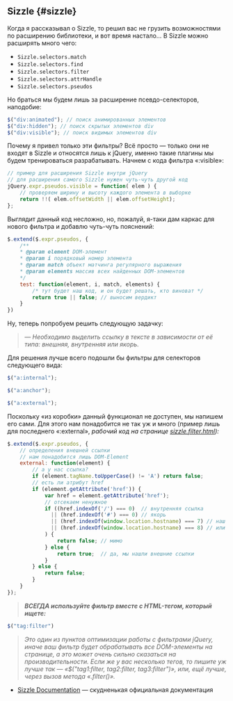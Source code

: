 ## Sizzle {#sizzle}

Когда я рассказывал о Sizzle, то решил вас не грузить возможностями по расширению библиотеки, и вот время настало… В Sizzle можно расширять много чего:
* `Sizzle.selectors.match`
* `Sizzle.selectors.find`
* `Sizzle.selectors.filter`
* `Sizzle.selectors.attrHandle`
* `Sizzle.selectors.pseudos`

Но браться мы будем лишь за расширение псевдо-селекторов, наподобие:

```javascript
$("div:animated"); // поиск анимированных элементов
$("div:hidden"); // поиск скрытых элементов div
$("div:visible"); // поиск видимых элементов div
```

Почему я привел только эти фильтры? Всё просто — только они не входят в Sizzle и относятся лишь к jQuery, именно такие плагины мы будем тренироваться разрабатывать. Начнем с кода фильтра «:visible»:

```javascript
// пример для расширения Sizzle внутри jQuery
// для расширения самого Sizzle нужен чуть-чуть другой код
jQuery.expr.pseudos.visible = function( elem ) {
    // проверяем ширину и высоту каждого элемента в выборке
    return !!( elem.offsetWidth || elem.offsetHeight);
};
```

Выглядит данный код несложно, но, пожалуй, я-таки дам каркас для нового фильтра и добавлю чуть-чуть пояснений:

```javascript
$.extend($.expr.pseudos, {
    /**
    * @param element DOM-элемент
    * @param i порядковый номер элемента
    * @param match объект матчинга регулярного выражения
    * @param elements массив всех найденных DOM-элементов
    */
    test: function(element, i, match, elements) {
        /* тут будет наш код, и он будет решать, кто виноват */
        return true || false; // выносим вердикт
    }
})
```

Ну, теперь попробуем решить следующую задачку:

> _— Необходимо выделить ссылку в тексте в зависимости от её типа: внешняя, внутренняя или якорь._

Для решения лучше всего подошли бы фильтры для селекторов следующего вида:

```javascript
$("a:internal");

$("a:anchor");

$("a:external");
```

Поскольку «из коробки» данный функционал не доступен, мы напишем его сами. Для этого нам понадобится не так уж и много (пример лишь для последнего «:external», _рабочий код на странице [sizzle.filter.html](http://anton.shevchuk.name/book/code/sizzle.filter.html)):_

```javascript
$.extend($.expr.pseudos, {
    // определения внешней ссылки
    // нам понадобится лишь DOM-Element
    external: function(element) {
        // а у нас ссылка?
        if (element.tagName.toUpperCase() != 'A') return false;
        // есть ли атрибут href
        if (element.getAttribute('href')) {
            var href = element.getAttribute('href');
            // отсекаем ненужное
            if ((href.indexOf('/') === 0)  // внутренняя ссылка
              || (href.indexOf('#') === 0) // якорь
              || (href.indexOf(window.location.hostname) === 7) // наш домен по http://
              || (href.indexOf(window.location.hostname) === 8) // или https://
            ) {
                return false; // мимо
            } else {
                return true;  // да, мы нашли внешние ссылки
            }
        } else {
            return false;
        }
    }
});
```

> _**ВСЕГДА используйте фильтр вместе с HTML-тегом, который ищете:**_

```javascript
$("tag:filter")
```

> _Это один из пунктов оптимизации работы с фильтрами jQuery, иначе ваш фильтр будет обрабатывать все DOM-элементы на странице, а это может очень сильно сказаться на производительности. Если же у вас несколько тегов, то пишите уж лучше так — «$("tag1:filter, tag2:filter, tag3:filter")», или, ещё лучше, через вызов метода «.filter()»._

* [Sizzle Documentation](https://github.com/jquery/sizzle/wiki/Sizzle-Documentation) — скудненькая официальная документация
